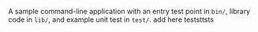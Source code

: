 A sample command-line application with an entry test point in `bin/`, library code
in `lib/`, and example unit test in `test/`.
add here teststtsts
